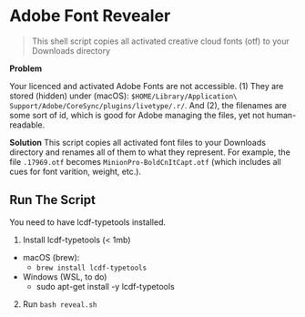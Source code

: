 # Adobe Font Revealer

> This shell script copies all activated creative cloud fonts (otf) to your Downloads directory

**Problem**

Your licenced and activated Adobe Fonts are not accessible. (1) They are stored (hidden) under (macOS): `$HOME/Library/Application\ Support/Adobe/CoreSync/plugins/livetype/.r/`. And (2), the filenames are some sort of id, which is good for Adobe managing the files, yet not human-readable.

**Solution**
This script copies all activated font files to your Downloads directory and renames all of them to what they represent.
For example, the file `.17969.otf` becomes `MinionPro-BoldCnItCapt.otf` (which includes all cues for font varition, weight, etc.).

## Run The Script
You need to have lcdf-typetools installed.

1. Install lcdf-typetools (< 1mb)
- macOS (brew):
  - `brew install lcdf-typetools`
- Windows (WSL, to do)
  - sudo apt-get install -y lcdf-typetools

2. Run `bash reveal.sh`

